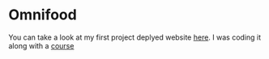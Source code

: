 # Omnifood

You can take a look at my first project deplyed website [here](https://omnifood-my-first-deploy.netlify.app/). I was coding it along with a [course](https://www.udemy.com/course/design-and-develop-a-killer-website-with-html5-and-css3/)
